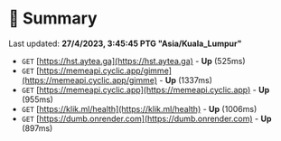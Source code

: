 # 📖 Summary
Last updated: **27/4/2023, 3:45:45 PTG "Asia/Kuala_Lumpur"**

- `GET` [https://hst.aytea.ga](https://hst.aytea.ga) - **Up** (525ms)
- `GET` [https://memeapi.cyclic.app/gimme](https://memeapi.cyclic.app/gimme) - **Up** (1337ms)
- `GET` [https://memeapi.cyclic.app](https://memeapi.cyclic.app) - **Up** (955ms)
- `GET` [https://klik.ml/health](https://klik.ml/health) - **Up** (1006ms)
- `GET` [https://dumb.onrender.com](https://dumb.onrender.com) - **Up** (897ms)
